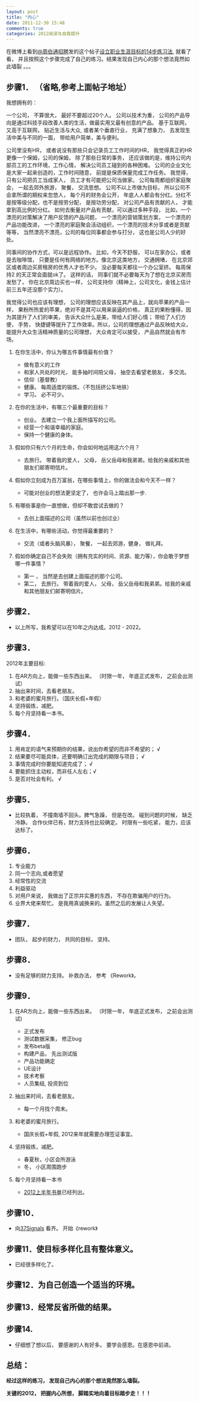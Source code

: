```yaml
---
layout: post
title: "内心"
date: 2011-12-30 15:48
comments: true
categories: 2012阅读与自我提升
---
```


在微博上看到[@周伯通招聘](http://weibo.com/joboto)发的这个帖子[设立职业生涯目标的14步练习法](http://www.joboto.com/thread/15408),  就看了看， 并且按照这个步骤完成了自己的练习。结果发现自己内心的那个想法竟然如此墙裂 。。。

步骤1． （省略,参考上面帖子地址）
----

我想拥有的：

一个公司， 不算很大， 最好不要超过20个人。 公司以技术为重， 公司的产品导向是通过科技手段改善人类的生活，做最实用又最有创意的产品。 基于互联网，又高于互联网， 贴近生活与大众, 或者某个垂直行业， 充满了想象力， 去发现生活中美与不同的一面， 带给用户简单，美与便利。 

公司里没有HR， 或者说没有那些只会记录员工工作时间的HR， 我觉得真正的HR更像一个保姆，公司的保姆， 除了那些日常的事务， 还应该做的是，维持公司内部员工的工作环境，工作心情， 解决公司员工碰到的各种困难。 公司的企业文化是大家一起来创造的，工作时间随意， 前提是保质保量完成工作任务。 我觉得，只有公司把员工当成家人， 员工才有可能把公司当做家。 公司每周都组织家庭聚会， 一起去郊外旅游， 聚餐， 交流思想。 公司不以上市做为目标， 所以公司不会拿所谓的期权来忽悠人， 每个月的财务会公开， 年底人人都会有分红。分红不是按等级分配，也不是按劳分配， 是按功劳分配， 对公司产品有贡献的人， 才能拿到高比例的分红。 如何去衡量对产品有贡献，可以通过多种手段， 比如，一个漂亮的对策解决了用户反馈的产品问题， 一个漂亮的营销策划方案， 一个漂亮的产品功能改进， 一个漂亮的家庭聚会活动组织，一个漂亮的技术分享或者是贡献等等， 当然漂亮不漂亮，公司的每位同事都会参与打分， 这也是公司人少的好处。

同事间的协作方式，可以是远程协作。 比如，今天不舒服， 可以在家办公，或者是去咖啡馆， 只要是任何有网络的地方。像北京这类地方， 交通拥堵， 在北京郊区或者周边买房租房的优秀人才也不少。 没必要每天都往一个办公室挤。  每周保持2 的天正常会面就ok了。 这样的话， 同事们就不必要每天为了想在北京买房而发愁了， 你在北京周边买也一样， 公司支持你（精神上，公司文化，金钱上估计前三五年还没那个实力）。

我觉得公司也应该有理想， 公司的理想应该反映在其产品上，就向苹果的产品一样， 果粉所热爱的苹果，绝对不是其可以用来装逼的价格， 真正的果粉懂得，因为其提升了人们的审美， 告诉大众什么是美，带给人们好心情； 带给了人们方便， 手势， 快捷键等提升了工作效率。所以，公司的理想通过产品反映给大众， 能提升大众生活精神质量的公司理想， 大众肯定可以接受， 产品自然就会有市场。  

1. 在你生活中，你认为哪五件事情最有价值？
   * 做有意义的工作
   * 和家人共处的时光， 能多抽时间陪父母， 抽空去看望老朋友， 多交流。
   *  信仰（基督教） 
   *  健康。 每周适度的锻炼。（不包括挤公车地铁）
   *  学习。 必不可少。 
 
2. 在你的生活中，有哪三个最重要的目标？ 
   *  创业。 去建立一个我上面所描写的公司。
   *  经营一个和谐幸福的家庭。 
   *  保持一个健康的身体。

3. 假如你只有六个月的生命，你会如何地运用这六个月？ 
   * 去旅行。 带着我的爱人， 父母， 岳父岳母和我弟弟。给我的亲戚和其他朋友们邮寄明信片。

4. 假如你立刻成为百万富翁，在哪些事情上，你的做法会和今天不一样？ 
   * 可能对创业的想法更坚定了， 也许会马上踏出那一步.

5. 有哪些事是你一直想做，但却不敢尝试去做的？ 
   * 去创上面描述的公司（虽然以前也创过业）

6. 在生活中，有哪些活动，你觉得最重要的？ 
   * 交流（或者头脑风暴）， 聚餐， 一起去郊游，健身， 做礼拜。
 
7. 假如你确定自己不会失败（拥有充实的时间、资源、能力等），你会敢于梦想哪一件事情？ 
   * 第一 ， 当然是去创建上面描述的那个公司。
   * 第二，  去旅行。 带着我的爱人， 父母， 岳父岳母和我弟弟。给我的亲戚和其他朋友们邮寄明信片。


步骤2．
----

  * 以上所写，我希望可以在10年之内达成。2012 - 2022。

步骤3．
----

2012年主要目标:

1. 在AR方向上，能做一些东西出来。  （时限一年， 年底正式发布， 之前会出测试）
2. 抽出来时间，去看老朋友。
3. 和老婆的蜜月旅行。（国庆长假+年假）
4. 坚持锻炼，减肥。
5. 每个月坚持看一本书。

步骤4．
----
    
1. 用肯定的语气来预期你的结果，说出你希望的而非不希望的； √
2. 结果要尽可能具体，还要明确订出完成的期限与项目； √
3. 事情完成时你要能知道完成了； √
4. 要能抓住主动权，而非任人左右；√ 
5. 是否对社会有利。   √

步骤5．
----

* 比较执着， 不撞南墙不回头。脾气急躁， 但是在改。 碰到问题的时候， 缺乏冷静。  合作伙伴已有，财力支持也比较确定。 时限有一些吃紧， 能力，应该达标了。

步骤6．
----
    
1. 专业能力
2. 同一个志向,或者愿望
3. 经常性的交流
4. 利益驱动
5. 对用户来说， 我做出了正宗并实惠的东西， 不存在欺骗用户的行为。
6. 业界大佬来帮忙。 是我用真诚换来的。虽然之后的发展让人失望。

步骤7．
----

* 团队， 起步的财力， 共同的目标， 坚持。

步骤8．
----

* 没有足够的财力支持。 补救办法， 参考 《Rework》。

步骤9．
----

1. 在AR方向上，能做一些东西出来。  （时限一年， 年底正式发布， 之前会出测试)

    * 正式发布
    * 测试数据采集， 修正bug
    * 发布beta版
    * 构建产品， 先出测试版
    * 产品功能确定
    * UE设计
    * 技术考察
    * 人员集结, 投资到位

2. 抽出来时间，去看老朋友。

    * 每一个月找个周末。

3. 和老婆的蜜月旅行。

    * 国庆长假+年假, 2012来年就需要办理签证事宜。

4. 坚持锻炼，减肥。

    * 春夏秋，小区会所游泳
    * 冬，  小区周围跑步


5. 每个月坚持看一本书

    * [2012上半年书单](http://blog.changebox.me/blog/2011/12/28/2012shu-dan/)已经列出。


步骤10．
----

  * 向[37Signals](http://37signals.com) 看齐。 开始《rework》

步骤11．使目标多样化且有整体意义。 
----

  * 已经很多样化了。


步骤12．为自己创造一个适当的环境。 
---- 



步骤13．经常反省所做的结果。
----

步骤14. 
----
  * 仔细想了想以后， 要感谢的人有好多。 要学会感恩。在感恩中前进。 


总结：
----

  **经过这样的练习， 发现自己内心的那个想法竟然那么墙裂。** 
  
  **关键的2012， 把握内心所想， 脚踏实地向着目标踏步走！！！**








